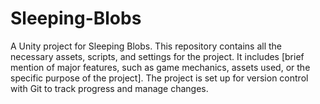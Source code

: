 # Sleeping-Blobs
A Unity project for Sleeping Blobs. This repository contains all the necessary assets, scripts, and settings for the project. It includes [brief mention of major features, such as game mechanics, assets used, or the specific purpose of the project]. The project is set up for version control with Git to track progress and manage changes.
